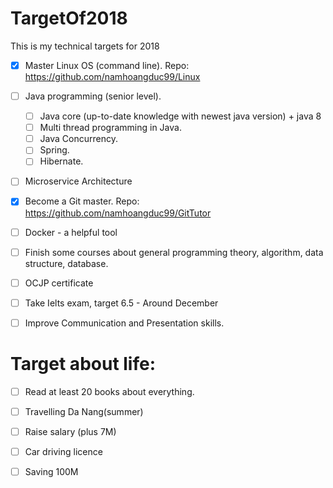 # TargetOf2018
This is my technical targets for 2018
* [x] Master Linux OS (command line).
Repo: https://github.com/namhoangduc99/Linux
* [ ] Java programming (senior level).
     + [ ] Java core (up-to-date knowledge with newest java version) + java 8
     + [ ] Multi thread programming in Java.
     + [ ] Java Concurrency.
     + [ ] Spring.
     + [ ] Hibernate.
* [ ] Microservice Architecture
* [x] Become a Git master. Repo: https://github.com/namhoangduc99/GitTutor
* [ ] Docker - a helpful tool
* [ ] Finish some courses about general programming theory, algorithm, data structure, database.
* [ ] OCJP certificate 
* [ ] Take Ielts exam, target 6.5 - Around December 
* [ ] Improve Communication and Presentation skills.


# Target about life:
 * [ ] Read at least 20 books about everything.
 * [ ] Travelling Da Nang(summer)
 * [ ] Raise salary (plus 7M)
 * [ ] Car driving licence
 * [ ] Saving 100M

